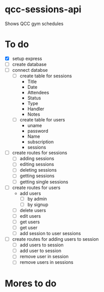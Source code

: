 # qcc-sessions-api

Shows QCC gym schedules

# To do

- [x] setup express
- [ ] create database
- [ ] connect databse
  - [ ] create table for sessions
    - Title
    - Date
    - Attendees
    - Status
    - Type
    - Handler
    - Notes
  - [ ] create table for users
    - uname
    - password
    - Name
    - subscription
    - sessions
- [ ] create routes for sessions
  - [ ] adding sessions
  - [ ] editing sessions
  - [ ] deleting sessions
  - [ ] getting sessions
  - [ ] getting single sessions
- [ ] create routes for users
  - add users
    - [ ] by admin
    - [ ] by signup
  - [ ] delete users
  - [ ] edit users
  - [ ] get users
  - [ ] get user
  - [ ] add session to user sessions
- [ ] create routes for adding users to session
  - [ ] add users to session
  - [ ] add user to session
  - [ ] remove user in session
  - [ ] remove users in sessions

# Mores to do
